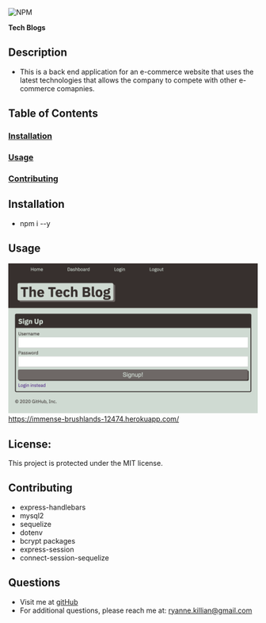 ![NPM](https://img.shields.io/npm/l/inquirer)

**Tech Blogs**

  ## **Description**
  * This is a back end application for an e-commerce website that uses the latest technologies that allows the company to compete with other e-commerce           comapnies. 
   
  ## **Table of Contents**
  ### [Installation](#Installation)
  ### [Usage](#Usage) 
  ### [Contributing](#contributing)
    
  ## Installation
  * npm i --y
  
  
  ## Usage
 ![this is a screenshot of my website](./screenshot.png)
 https://immense-brushlands-12474.herokuapp.com/

  ## **License:**
  This project is protected under the MIT license.

  ## Contributing
  * express-handlebars
  * mysql2
  * sequelize
  * dotenv
  * bcrypt packages
  * express-session
  * connect-session-sequelize
  
  ## **Questions**
  * Visit me at [gitHub](http://www.github.com/ryannekillian)
  * For additional questions, please reach me at: ryanne.killian@gmail.com
